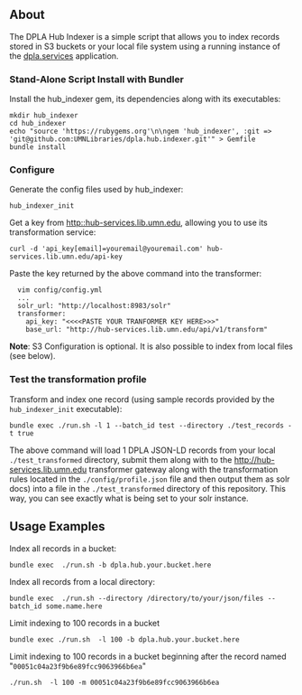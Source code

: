 
## About

The DPLA Hub Indexer is a simple script that allows you to index records stored in S3 buckets or your local file system using a running instance of the [dpla.services](https://github.com/UMNLibraries/dpla.services) application.

### Stand-Alone Script Install with Bundler

Install the hub_indexer gem, its dependencies along with its executables:
```
mkdir hub_indexer
cd hub_indexer
echo "source 'https://rubygems.org'\n\ngem 'hub_indexer', :git => 'git@github.com:UMNLibraries/dpla.hub.indexer.git'" > Gemfile
bundle install
```

### Configure

Generate the config files used by hub_indexer:
```
hub_indexer_init
```

Get a key from [http::hub-services.lib.umn.edu](hub-services.lib.umn.edu), allowing you to use its transformation service:

`curl -d 'api_key[email]=youremail@youremail.com' hub-services.lib.umn.edu/api-key`

Paste the key returned by the above command into the transformer:

```
  vim config/config.yml
  ...
  solr_url: "http://localhost:8983/solr"
  transformer:
    api_key: "<<<<PASTE YOUR TRANFORMER KEY HERE>>>"
    base_url: "http://hub-services.lib.umn.edu/api/v1/transform"
```
__Note__: S3 Configuration is optional. It is also possible to index from local files (see below).

### Test the transformation profile

Transform and index one record (using sample records provided by the `hub_indexer_init` executable):

`bundle exec ./run.sh -l 1 --batch_id test --directory ./test_records -t true`

The above command will load 1 DPLA JSON-LD records from your local `./test_transformed` directory, submit them along with to the http://hub-services.lib.umn.edu transformer gateway along with the transformation rules located in the  `./config/profile.json` file and then output them as solr docs) into a file in the `./test_transformed` directory of this repository. This way, you can see exactly what is being set to your solr instance.

## Usage Examples

Index all records in a bucket:

`bundle exec  ./run.sh -b dpla.hub.your.bucket.here`

Index all records from a local directory:

`bundle exec  ./run.sh --directory /directory/to/your/json/files --batch_id some.name.here`

Limit indexing to 100 records in a bucket

`bundle exec ./run.sh  -l 100 -b dpla.hub.your.bucket.here`

Limit indexing to 100 records in a bucket beginning after the record named "`00051c04a23f9b6e89fcc9063966b6ea`"

`./run.sh  -l 100 -m 00051c04a23f9b6e89fcc9063966b6ea`

